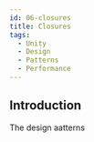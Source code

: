 ```yaml
---
id: 06-closures
title: Closures
tags:
  - Unity
  - Design
  - Patterns
  - Performance
---
```


## Introduction

The design aatterns